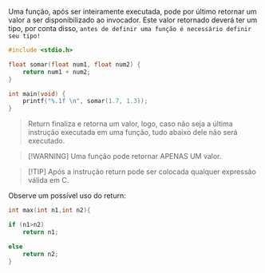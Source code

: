 Uma função, após ser inteiramente executada, pode por último retornar um valor a ser disponibilizado ao invocador. Este valor retornado deverá ter um tipo, por conta disso, `antes de definir uma função é necessário definir seu tipo!`
```C
#include <stdio.h>

float somar(float num1, float num2) {
	return num1 + num2;
}

int main(void) {
	printf("%.1f \n", somar(1.7, 1.3));
}
```

> Return finaliza e retorna um valor, logo, caso não seja a última instrução executada em uma função, tudo abaixo dele não será executado.

> [!WARNING] Uma função pode retornar APENAS UM valor.

>[!TIP] Após a instrução return pode ser colocada qualquer expressão válida em C.

Observe um possível uso do return:
```C
int max(int n1,int n2){

if (n1>n2)
	return n1;

else
	return n2;
}
```